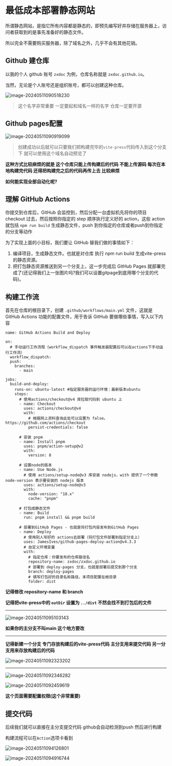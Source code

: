 # 最低成本部署静态网站

所谓静态网站，是指它所有内容都是静态的，即预先编写好并存储在服务器上，访问者获取到的是事先准备好的静态文件。

所以完全不需要购买服务器，除了域名之外，几乎不会有其他花销。

## **Github 建仓库**



以我的个人 github 账号 `zxdoc` 为例，仓库名称就是 `zxdoc.github.io`。

当然，无论是个人账号还是组织账号，都可以创建这种仓库。

![image-20240511090518230](https://gitee.com/zhaox010/pic-go-save/raw/master/image/202405110905337.png)

> 这个名字非常重要 一定要起和域名一样的名字 仓库一定要开源

## Github pages配置

![image-20240511090919099](https://gitee.com/zhaox010/pic-go-save/raw/master/image/202405110909158.png)

>  创建成功以后就可以只要我们把构建完毕的`vite-press`代码传入到这个分支下 就可以使用这个域名自动预览了

**这种方式比较麻烦的就是 这个仓库只能上传构建后的代码 不能上传源码 每次在本地构建完代码 还得把构建完之后的代码再传上去 比较麻烦**

**如何能实现全部自动化呢?**

## 理解 GitHub Actions

你提交到仓库后，GitHub 会监控到，然后分配一台虚拟机先将你的项目 checkout 过去，然后按照你指定的 step 顺序执行定义好的 action，这些 action 就包括 `npm run build` 生成静态文件，push 到你指定的仓库或者push到你指定的分支等动作

为了实现上面的小目标，我们要让 GitHub 替我们做的事情如下：

1. 编译项目，生成静态文件。也就是对仓库 执行 npm run build 生成vite-press的静态资源。
2. 把打包静态资源推送到另一个分支上，这一步完成后 GitHub Pages 就部署完成了(还记得我们上一张图片吗?我们可以设置gitpage到底用哪个分支的代码)。

## 构建工作流

首先在仓库的根目录下，创建 `.github/workflows/main.yml` 文件，这就是 GitHub Actions 功能的配置文件，用于告诉 GitHub 要做哪些事情，写入以下内容

```
name: GitHub Actions Build and Deploy

on:
  # 手动运行工作流程（workflow_dispatch 事件触发器配置后可以在actions下手动运行工作流）
  workflow_dispatch:
  push:
    branches:
      - main

jobs:
  build-and-deploy:
    runs-on: ubuntu-latest #指定服务器的运行环境：最新版本ubuntu
    steps:
      # 使用actions/checkout@v4 库拉取代码到 ubuntu 上
      - name: Checkout
        uses: actions/checkout@v4
        with:
          # 根据网上资料查询此处可以设置为 false。https://github.com/actions/checkout
          persist-credentials: false

      # 安装 pnpm
      - name: Install pnpm
        uses: pnpm/action-setup@v2
        with:
          version: 8

      # 设置node的版本
      - name: Use Node.js
        # 使用 actions/setup-node@v3 库安装 nodejs，with 提供了一个参数 node-version 表示要安装的 nodejs 版本
        uses: actions/setup-node@v3
        with:
          node-version: "18.x"
          cache: "pnpm"

      # 打包成静态文件
      - name: Build
        run: pnpm install && pnpm build

      # 部署到GitHub Pages - 也就是将打包内容发布到GitHub Pages
      - name: Deploy
        # 使用别人写好的 actions去部署（将打包文件部署到指定分支上）
        uses: JamesIves/github-pages-deploy-action@v4.3.3
        # 自定义环境变量
        with:
          # 指定仓库：你要发布的仓库路径名
          repository-name: zxdoc/zxdoc.github.io
          # 部署到 deploy-pages 分支，也就是部署后提交到那个分支
          branch: deploy-pages
          # 填写打包好的目录名称路径，本项目配置在根目录
          folder: dist
```

**记得修改 repository-name 和 branch**

**记得把vite-press中的 `outDir` 设置为 `../dist` 不然会找不到打包后的文件**

---





![image-20240511095103143](https://gitee.com/zhaox010/pic-go-save/raw/master/image/202405110951170.png)

**如果你的主分支不叫main 这个地方要改**

---



**记得新建一个分支 专门存放构建后的vite-press代码 主分支用来提交代码 另一分支用来存放构建后的代码**



![image-20240511092323202](https://gitee.com/zhaox010/pic-go-save/raw/master/image/202405110923232.png)



---



![image-20240511092346282](https://gitee.com/zhaox010/pic-go-save/raw/master/image/202405110923321.png)

![image-20240511092459619](https://gitee.com/zhaox010/pic-go-save/raw/master/image/202405110924663.png)

**这个页面需要配置权限(这个非常重要)**

## **提交代码**

后续我们就可以直接在主分支提交代码 github会自动检测到push 然后进行构建

构建流程可以在`Action`选项卡看到

![image-20240511094126801](https://gitee.com/zhaox010/pic-go-save/raw/master/image/202405110941841.png)

![image-20240511094916744](https://gitee.com/zhaox010/pic-go-save/raw/master/image/202405110949792.png)



